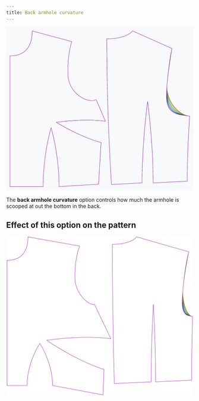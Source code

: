```yaml
---
title: Back armhole curvature
---
```


![The effect of the back armhole curvature option on the pattern](sample.png)

The **back armhole curvature** option controls how much the armhole is scooped at out the bottom in the back.

## Effect of this option on the pattern

![This image shows the effect of this option by superimposing several variants that have a different value for this option](bella_backarmholecurvature_sample.svg "Effect of this option on the pattern")
